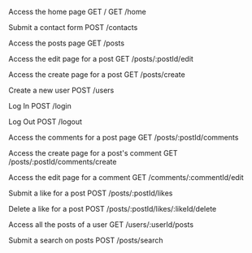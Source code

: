 Access the home page
GET /
GET /home

Submit a contact form
POST /contacts

Access the posts page
GET /posts

Access the edit page for a post
GET /posts/:postId/edit

Access the create page for a post
GET /posts/create

Create a new user
POST /users

Log In
POST /login

Log Out
POST /logout

Access the comments for a post page
GET /posts/:postId/comments

Access the create page for a post's comment
GET /posts/:postId/comments/create

Access the edit page for a comment
GET /comments/:commentId/edit

Submit a like for a post
POST /posts/:postId/likes

Delete a like for a post
POST /posts/:postId/likes/:likeId/delete

Access all the posts of a user
GET /users/:userId/posts

Submit a search on posts
POST /posts/search